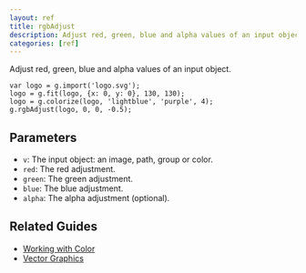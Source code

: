 ```yaml
---
layout: ref
title: rgbAdjust
description: Adjust red, green, blue and alpha values of an input object.
categories: [ref]
---
```

Adjust red, green, blue and alpha values of an input object.

    var logo = g.import('logo.svg');
    logo = g.fit(logo, {x: 0, y: 0}, 130, 130);
    logo = g.colorize(logo, 'lightblue', 'purple', 4);
    g.rgbAdjust(logo, 0, 0, -0.5);

## Parameters
- `v`: The input object: an image, path, group or color.
- `red`: The red adjustment.
- `green`: The green adjustment.
- `blue`: The blue adjustment.
- `alpha`: The alpha adjustment (optional).


## Related Guides
- [Working with Color](../guide/color.html)
- [Vector Graphics](../guide/vector.html)
